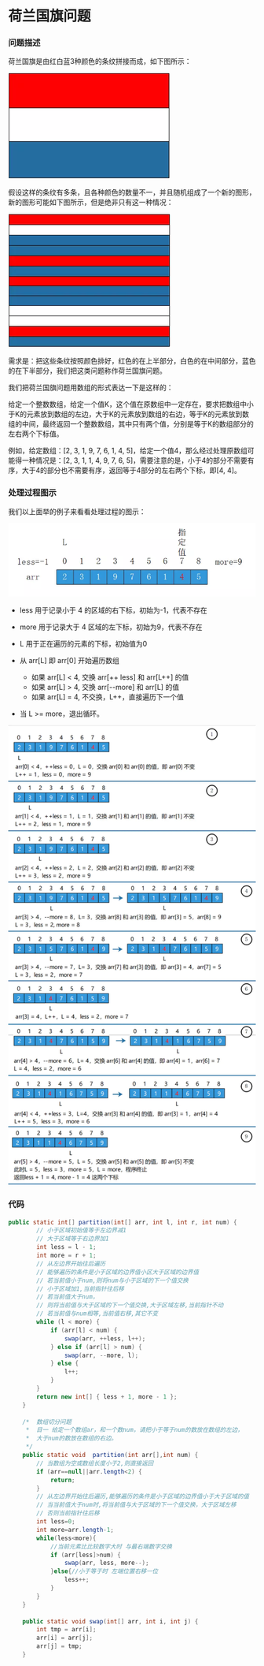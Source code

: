 # 荷兰国旗问题

### 问题描述

荷兰国旗是由红白蓝3种颜色的条纹拼接而成，如下图所示：

![荷兰国旗问题](./images/荷兰国旗问题/荷兰国旗问题1.jpg)

假设这样的条纹有多条，且各种颜色的数量不一，并且随机组成了一个新的图形，新的图形可能如下图所示，但是绝非只有这一种情况：

![荷兰国旗问题](./images/荷兰国旗问题/荷兰国旗问题2.jpg)

需求是：把这些条纹按照颜色排好，红色的在上半部分，白色的在中间部分，蓝色的在下半部分，我们把这类问题称作荷兰国旗问题。

我们把荷兰国旗问题用数组的形式表达一下是这样的：

给定一个整数数组，给定一个值K，这个值在原数组中一定存在，要求把数组中小于K的元素放到数组的左边，大于K的元素放到数组的右边，等于K的元素放到数组的中间，最终返回一个整数数组，其中只有两个值，分别是等于K的数组部分的左右两个下标值。

例如，给定数组：[2, 3, 1, 9, 7, 6, 1, 4, 5]，给定一个值4，那么经过处理原数组可能得一种情况是：[2, 3, 1, 1, 4, 9, 7, 6, 5]，需要注意的是，小于4的部分不需要有序，大于4的部分也不需要有序，返回等于4部分的左右两个下标，即[4, 4]。

### 处理过程图示

我们以上面举的例子来看看处理过程的图示：

![荷兰国旗问题](./images/荷兰国旗问题/荷兰国旗问题3.jpg)

* less 用于记录小于 4 的区域的右下标，初始为-1，代表不存在

* more 用于记录大于 4 区域的左下标，初始为9，代表不存在

* L 用于正在遍历的元素的下标，初始值为0

* 从 arr[L] 即 arr[0] 开始遍历数组
  * 如果 arr[L] < 4, 交换 arr[++ less] 和 arr[L++] 的值
  * 如果 arr[L] > 4, 交换 arr[--more] 和 arr[L] 的值
  * 如果 arr[L] = 4, 不交换，L++，直接遍历下一个值
* 当 L >= more，退出循环。

![荷兰国旗问题](./images/荷兰国旗问题/荷兰国旗问题4.jpg)

### 代码

```java
public static int[] partition(int[] arr, int l, int r, int num) {
		// 小于区域初始值等于左边界减1
		// 大于区域等于右边界加1
		int less = l - 1;
		int more = r + 1;
		// 从左边界开始往后遍历
		// 能够遍历的条件是小于区域的边界值小区大于区域的边界值
		// 若当前值小于num,则将num与小于区域的下一个值交换
		// 小于区域加1,当前指针往后移
		// 若当前值大于num，
		// 则将当前值与大于区域的下一个值交换,大于区域左移,当前指针不动
		// 若当前值与num相等,当前值右移,其它不变
		while (l < more) {
			if (arr[l] < num) {
				swap(arr, ++less, l++);
			} else if (arr[l] > num) {
				swap(arr, --more, l);
			} else {
				l++;
			}
		}
		return new int[] { less + 1, more - 1 };
	}

	/*  数组切分问题
	 *  目一 给定一个数组ar，和一个数num，请把小于等于num的数放在数组的左边，
	 *  大于num的数放在数组的右边。
	 */
	public static void  partition(int arr[],int num) {
		// 当数组为空或数组长度小于2,则直接返回
		if (arr==null||arr.length<2) {
			return;
		}
		// 从左边界开始往后遍历,能够遍历的条件是小于区域的边界值小于大于区域的值
		// 当当前值大于num时,将当前值与大于区域的下一个值交换，大于区域左移
		// 否则当前指针往后移
		int less=0;
		int more=arr.length-1;
		while(less<more){
			//当前元素比比较数字大时 与最右端数字交换
			if (arr[less]>num) {
				swap(arr, less, more--);
			}else{//小于等于时 左端位置右移一位
				less++;
			}
		}
	}

	public static void swap(int[] arr, int i, int j) {
		int tmp = arr[i];
		arr[i] = arr[j];
		arr[j] = tmp;
	}
```

